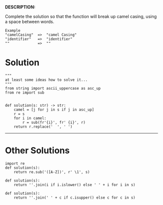 **DESCRIPTION:**

Complete the solution so that the function will break up camel casing, using a space between words.
```
Example
"camelCasing"  =>  "camel Casing"
"identifier"   =>  "identifier"
""             =>  ""
```
# Solution

```
"""
at least some ideas how to solve it...
"""
from string import ascii_uppercase as asc_up
from re import sub


def solution(s: str) -> str:
    camel = [j for j in s if j in asc_up]
    r = s
    for i in camel:
        r = sub(fr'{i}', fr' {i}', r)
    return r.replace('  ', ' ')
```
___
# Other Solutions

```
import re
def solution(s):
    return re.sub('([A-Z])', r' \1', s)
```
```
def solution(s):
    return ''.join(i if i.islower() else ' ' + i for i in s)
```
```
def solution(s):
    return ''.join(' ' + c if c.isupper() else c for c in s)
```
